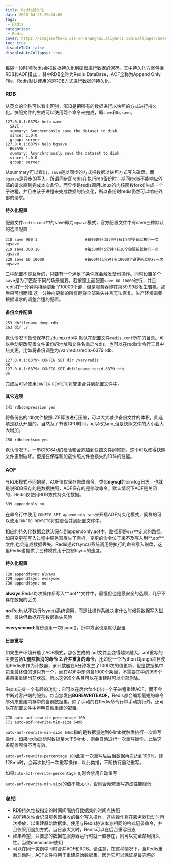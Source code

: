 ```yaml
---
title: Redis持久化
date: 2020-04-25 20:24:06
tags:
 - Redis
categories:
 - Redis
cover: https://imagesofhexo.oss-cn-shanghai.aliyuncs.com/wallpaper/SeaFireflies_ZH-CN5748822339_1920x1080.jpg
toc: true
disableToC: false
disableAutoCollapse: true
---
```

每隔一段时间Redis会把数据持久化到硬盘进行数据的保存。其中持久化方案包括RDB和AOF模式  ，其中RDB全称为Redis DataBase，AOF全称为Append Only File。Redis默认使用的是RDB方式进行数据的持久化。
<!--more-->



### RDB

从英文的全称可以看出区别，RDB是把所有的数据进行以快照的方式进行持久化。快照文件的生成可以使用两个命令来完成，即`save`和`bgsave`。

```
127.0.0.1:6379> help save
  SAVE -
  summary: Synchronously save the dataset to disk
  since: 1.0.0
  group: server
127.0.0.1:6379> help bgsave
  BGSAVE -
  summary: Asynchronously save the dataset to disk
  since: 1.0.0
  group: server
```

从summary可以看出，`save`是以同步的方式把数据以快照方式写入磁盘，而`bgsave`是异步的写入。所谓同步即redis在执行rdb备份时，期间redis不能响应外部的请求直到完成本次备份。而异步是redis调用Linux的内核函数fork()生成一个子进程，并且由该子进程来完成数据的持久化，所以备份时redis仍然可以响应外部的请求。

#### 持久化配置

配置文件`redis.conf`中的save即为`bgsave`模式，官方配置文件中有save三种默认的选项配置：

```
218 save 900 1                     #每900秒(15分钟)有1个键更新就执行一次bgsave
219 save 300 10                    #每300秒(5分钟)有10个键更新就执行一次bgsave
220 save 60 10000                  #每60秒(1分钟)有10000个键更新就执行一次bgsave
```

三种配置不是互斥的，只要有一个满足了条件就会触发备份操作。同时设置多个save是为了匹配不同的场景需要。若按照上面配置`save 60 10000`进行，并且redis在一分钟内持续更新了10000个键，但是服务器却在第59.99秒发生宕机，那后果可想而知:这一分钟内更新的所有键将全部丢失并且无法恢复。生产环境需要根据请求的调整合适的配置。

#### 备份文件配置

```
253 dbfilename dump.rdb
263 dir ./
```

默认情况下备份保存在./dump.rdb中,默认在配置文件`redis.conf`所在的目录。可以手动更改配置文件备份的地址和文件名重启redis，也可以在redis命令行工具中热变更，比如将备份调整为/var/redis/redis-6379.rdb:

```
127.0.0.1:6379> CONFIG SET dir /var/redis
OK
127.0.0.1:6379> CONFIG SET dbfilename resid-6379.rdb
OK
```

完成后可以使用`CONFIG REWRITE`将变更合并到配置文件中。

#### 其它选项

```
241 rdbcompression yes
```

将备份出的rdb文件按照LZF算法进行压缩，可以大大减少备份文件的体积，此选项是默认开启的。当然为了节省CPU时间，可以改为no,但是快照文件的大小会大大增加。

```
250 rdbchecksum yes
```

默认情况下，一串CRC64d的检验和会追加到快照文件的尾部，这个可以使得快照文件更耐破坏。但是在保存和加载快照文件会损失约10%的性能。



### AOF

与RDB模式不同的是，AOF仅仅保存修改命令，类似**mysql**的bin-log日志。也就是说RDB保存的是数据快照，AOF保存的是修改命令。默认情况下AOF是关闭的，Redis仅使用RDB方式持久化数据。

```
699 appendonly no
```

在命令行中使用 `CONFIG SET appendonly yes`来开启AOF持久化模式，同样的可以使用`CONFIG REWRITE`将变更合并到配置文件中。

相应的持久化数据会默认保存到appendonly.aof中，路径即是`dir`中定义的路径。如果变更在写入过程中服务器发生了宕机，变更的命令位于来不及写入到**.aof**文件,也会造成数据丢失。Redis通过fsync()系统调用将执行的命令写入磁盘，这里Redis也提供了三种模式用于控制fsync的速度。

#### 持久化配置

```
728 appendfsync always
729 appendfsync everysec
730 appendfsync no
```

**always**:Redis每次操作都写入**.aof**文件中，最慢但也是最安全的选项，几乎不存在数据的丢失

**no**:Redis从不执行fsync()系统调用，而是让操作系统决定什么时候将数据写入磁盘，最快但数据存在数据丢失风险

**everysecond**:每秒调用一次fsync()，折中方案也是默认配置

#### 日志重写

如果生产环境开启了AOF模式，那么生成的.aof文件会变得越来越大。aof重写的主要包括**1.删除抵消的命令** **2.合并重复的命令**，比如说一个Python Django项目使用Redis来作为计数器，该计数器在5分钟发生了1000次的值更新，但是数据集中包含最终值的键只有一个，而在AOF中却包含1000个条目，不需要其中的999个条目来重建当前状态。所以这999个条目可以在重建时可以全部删除。

Redis支持一个有趣的功能：它可以在后台fork()出一个子进程重建AOF，而不会中断对客户端的服务。每当您发出**BGREWRITEAOF**，Redis都会编写最短的命令序列来重建内存中的当前数据集。除了手动的在Redis命令行中手动执行外，还可以在配置文件中声明自动重建的配置。

```
770 auto-aof-rewrite-percentage 100
771 auto-aof-rewrite-min-size 64mb
```

`auto-aof-rewrite-min-size 64mb`指的是数据量达到64mb就触发执行一次重写操作，如果redis启动时数据量大于64mb，则会自动进行一次重写操作。此后这条配置项将不再有效。

`auto-aof-rewrite-percentage 100`此第一次重写后后当数据再次达到100%，即128mb时，会再次执行一次重写操作，以此类推，不断执行自动重写。

如果`auto-aof-rewrite-percentage 0`,则会禁用自动重写

`auto-aof-rewrite-min-size`的值不能太小，否则会频繁重写造成性能降低



### 总结

- RDB持久性按指定的时间间隔执行数据集的时间点快照
- AOF持久性会记录服务器接收的每个写入操作，这些操作将在服务器启动时再次播放，以重建原始数据集。使用与Redis协议本身相同的格式记录命令，并且仅采用追加方式。当日志太大时，Redis可以在后台重写日志
- 如果希望，只要您的数据在服务器运行时就一直存在，则可以完全禁用持久性。当做memcache使用
- 可以在同一实例中同时合并AOF和RDB。请注意，在这种情况下，当Redis重新启动时，AOF文件将用于重建原始数据集，因为它可以保证是最完整的
